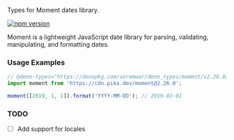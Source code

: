 Types for Moment dates library.

[![npm version](https://badge.fury.io/js/moment.svg)](http://badge.fury.io/js/moment)

Moment is a lightweight JavaScript date library for parsing, validating, manipulating, and formatting dates.

### Usage Examples

```typescript
// @deno-types="https://denopkg.com/soremwar/deno_types/moment/v2.26.0/moment.d.ts"
import moment from 'https://cdn.pika.dev/moment@2.26.0';

moment([2019, 1, 1]).format('YYYY-MM-DD'); // 2019-02-01
```

### TODO
- [ ] Add support for locales
